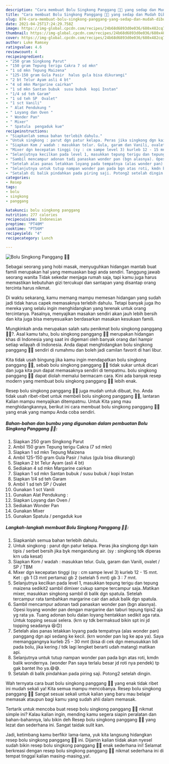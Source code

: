 ```yaml
---
description: "Cara membuat Bolu Singkong Panggang 💓🎂 yang sedap dan Mudah Dibuat"
title: "Cara membuat Bolu Singkong Panggang 💓🎂 yang sedap dan Mudah Dibuat"
slug: 874-cara-membuat-bolu-singkong-panggang-yang-sedap-dan-mudah-dibuat
date: 2021-04-25T17:24:29.758Z
image: https://img-global.cpcdn.com/recipes/24b68d6893d0e036/680x482cq70/bolu-singkong-panggang-💓🎂-foto-resep-utama.jpg
thumbnail: https://img-global.cpcdn.com/recipes/24b68d6893d0e036/680x482cq70/bolu-singkong-panggang-💓🎂-foto-resep-utama.jpg
cover: https://img-global.cpcdn.com/recipes/24b68d6893d0e036/680x482cq70/bolu-singkong-panggang-💓🎂-foto-resep-utama.jpg
author: Luke Ramsey
ratingvalue: 4.6
reviewcount: 4
recipeingredient:
- "250 gram Singkong Parut"
- "150 gram Tepung terigu Cakra 7 sd mkn"
- "1 sd mkn Tepung Maizena"
- "125-150 gram Gula Pasir  halus gula bisa dikurangi"
- "2 bt Telur Ayam asli 4 bt"
- "4 sd mkn Margarine cairkan"
- "1 sd mkn Santan bubuk  susu bubuk  kopi Instan"
- "1/4 sd teh Garam"
- "1 sd teh SP  Ovalet"
- "1 sct Vanili"
- " Alat Pendukung "
- " Loyang dan Oven "
- " Wonder Pan"
- " Mixer"
- " Spatula  pengaduk kue"
recipeinstructions:
- "Siapkanlah semua bahan terlebih dahulu."
- "Untuk singkong : parut dgn patur kelapa. Peras jika singkong dgn kain tipis / serbet bersih jika byk mengandung air. (sy : singkong tdk diperas krn uda kesat)"
- "Siapkan Kom / wadah : masukkan telur. Gula, garam dan Vanili, ovalet / SP / TBM"
- "Mixer dgn kecepatan tinggi (sy : cm sampe level 3) kurleb 12 - 15 mnt. Ket : gb 1 (3 mnt pertama) gb 2 (setelah 5 mnt) gb 3 : 7 mnt."
- "Selanjutnya kecilkan pada level 1, masukkan tepung terigu dan tepung maizena sedikit2 sambil dimixer cukup sampe tercampur saja..Matikan mixer, masukkan singkong sambil di balik dgn spatula. Setelah tercampur rata tambahkan margarine cair dan aduk balik dgn spatula."
- "Sambil mencampur adonan tadi panaskan wonder pan (bgn alasnya). Opesi loyang wonder pan dengan margarine dan taburi tepung tipis2 aja yg rata ya. Tuang adonan bolu dalan loyang hentakkan sedikit aga rata. Untuk topping sesuai selera. (krn sy tdk bermaksud bikin spt ini jd topping seadanya 😆😊)"
- "Setelah alas panas letakkan loyang pada tempatnya (alas wonder pan) panggang dgn api sedang ke kecil. (krn wonder pan lsg ke apa ya). Saya memanggangnya kurleb 25 - 30 mnt (bisa di cek dgn menusukkan lidi pada bolu, jika kering / tdk lagi lengket berarti udah matang) matikan api."
- "Selanjutnya untuk tutup nampan wonder pan pada bgn atas roti, kmdn balik wondernya. (wonder Pan saya terlalu besar jd roti nya pendek) tp gak bantet lho ya.😄😅."
- "Setalah di balik pindahkan pada piring saji. Potong2 setelah dingin."
categories:
- Resep
tags:
- bolu
- singkong
- panggang

katakunci: bolu singkong panggang 
nutrition: 277 calories
recipecuisine: Indonesian
preptime: "PT40M"
cooktime: "PT56M"
recipeyield: "4"
recipecategory: Lunch

---
```



![Bolu Singkong Panggang 💓🎂](https://img-global.cpcdn.com/recipes/24b68d6893d0e036/680x482cq70/bolu-singkong-panggang-💓🎂-foto-resep-utama.jpg)

Sebagai seorang yang hobi masak, menyuguhkan hidangan mantab buat famili merupakan hal yang memuaskan bagi anda sendiri. Tanggung jawab seorang  wanita Tidak sekedar menjaga rumah saja, tapi kamu juga harus memastikan kebutuhan gizi tercukupi dan santapan yang disantap orang tercinta harus nikmat.

Di waktu  sekarang, kamu memang mampu memesan hidangan yang sudah jadi tidak harus capek memasaknya terlebih dahulu. Tetapi banyak juga lho mereka yang selalu ingin menghidangkan yang terenak untuk orang tercintanya. Pasalnya, menyajikan masakan sendiri akan jauh lebih bersih dan kita juga bisa menyesuaikan berdasarkan masakan kesukaan famili. 



Mungkinkah anda merupakan salah satu penikmat bolu singkong panggang 💓🎂?. Asal kamu tahu, bolu singkong panggang 💓🎂 merupakan hidangan khas di Indonesia yang saat ini digemari oleh banyak orang dari hampir setiap wilayah di Indonesia. Anda dapat menghidangkan bolu singkong panggang 💓🎂 sendiri di rumahmu dan boleh jadi camilan favorit di hari libur.

Kita tidak usah bingung jika kamu ingin mendapatkan bolu singkong panggang 💓🎂, sebab bolu singkong panggang 💓🎂 tidak sukar untuk dicari dan juga kita pun dapat memasaknya sendiri di tempatmu. bolu singkong panggang 💓🎂 dapat diolah memalui bermacam cara. Kini ada banyak resep modern yang membuat bolu singkong panggang 💓🎂 lebih enak.

Resep bolu singkong panggang 💓🎂 juga mudah untuk dibuat, lho. Anda tidak usah ribet-ribet untuk membeli bolu singkong panggang 💓🎂, lantaran Kalian mampu menyajikan ditempatmu. Untuk Kita yang mau menghidangkannya, berikut ini cara membuat bolu singkong panggang 💓🎂 yang enak yang mampu Anda coba sendiri.

<!--inarticleads1-->

##### Bahan-bahan dan bumbu yang digunakan dalam pembuatan Bolu Singkong Panggang 💓🎂:

1. Siapkan 250 gram Singkong Parut
1. Ambil 150 gram Tepung terigu Cakra (7 sd mkn)
1. Siapkan 1 sd mkn Tepung Maizena
1. Ambil 125-150 gram Gula Pasir / halus (gula bisa dikurangi)
1. Siapkan 2 bt Telur Ayam (asli 4 bt)
1. Sediakan 4 sd mkn Margarine cairkan
1. Siapkan 1 sd mkn Santan bubuk / susu bubuk / kopi Instan
1. Siapkan 1/4 sd teh Garam
1. Ambil 1 sd teh SP / Ovalet
1. Gunakan 1 sct Vanili
1. Gunakan  Alat Pendukung :
1. Siapkan  Loyang dan Oven /
1. Sediakan  Wonder Pan
1. Gunakan  Mixer
1. Gunakan  Spatula / pengaduk kue




<!--inarticleads2-->

##### Langkah-langkah membuat Bolu Singkong Panggang 💓🎂:

1. Siapkanlah semua bahan terlebih dahulu.
1. Untuk singkong : parut dgn patur kelapa. Peras jika singkong dgn kain tipis / serbet bersih jika byk mengandung air. (sy : singkong tdk diperas krn uda kesat)
1. Siapkan Kom / wadah : masukkan telur. Gula, garam dan Vanili, ovalet / SP / TBM
1. Mixer dgn kecepatan tinggi (sy : cm sampe level 3) kurleb 12 - 15 mnt. Ket : gb 1 (3 mnt pertama) gb 2 (setelah 5 mnt) gb 3 : 7 mnt.
1. Selanjutnya kecilkan pada level 1, masukkan tepung terigu dan tepung maizena sedikit2 sambil dimixer cukup sampe tercampur saja..Matikan mixer, masukkan singkong sambil di balik dgn spatula. Setelah tercampur rata tambahkan margarine cair dan aduk balik dgn spatula.
1. Sambil mencampur adonan tadi panaskan wonder pan (bgn alasnya). Opesi loyang wonder pan dengan margarine dan taburi tepung tipis2 aja yg rata ya. Tuang adonan bolu dalan loyang hentakkan sedikit aga rata. Untuk topping sesuai selera. (krn sy tdk bermaksud bikin spt ini jd topping seadanya 😆😊)
1. Setelah alas panas letakkan loyang pada tempatnya (alas wonder pan) panggang dgn api sedang ke kecil. (krn wonder pan lsg ke apa ya). Saya memanggangnya kurleb 25 - 30 mnt (bisa di cek dgn menusukkan lidi pada bolu, jika kering / tdk lagi lengket berarti udah matang) matikan api.
1. Selanjutnya untuk tutup nampan wonder pan pada bgn atas roti, kmdn balik wondernya. (wonder Pan saya terlalu besar jd roti nya pendek) tp gak bantet lho ya.😄😅.
1. Setalah di balik pindahkan pada piring saji. Potong2 setelah dingin.




Wah ternyata cara buat bolu singkong panggang 💓🎂 yang enak tidak ribet ini mudah sekali ya! Kita semua mampu mencobanya. Resep bolu singkong panggang 💓🎂 Sangat sesuai sekali untuk kalian yang baru mau belajar memasak ataupun bagi kamu yang sudah ahli dalam memasak.

Tertarik untuk mencoba buat resep bolu singkong panggang 💓🎂 nikmat simple ini? Kalau kalian ingin, mending kamu segera siapin peralatan dan bahan-bahannya, lalu bikin deh Resep bolu singkong panggang 💓🎂 yang lezat dan sederhana ini. Sangat taidak sulit kan. 

Jadi, ketimbang kamu berfikir lama-lama, yuk kita langsung hidangkan resep bolu singkong panggang 💓🎂 ini. Dijamin kalian tiidak akan nyesel sudah bikin resep bolu singkong panggang 💓🎂 enak sederhana ini! Selamat berkreasi dengan resep bolu singkong panggang 💓🎂 nikmat sederhana ini di tempat tinggal kalian masing-masing,ya!.

